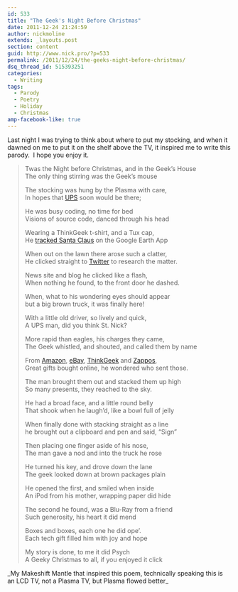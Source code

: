 ```yaml
---
id: 533
title: "The Geek's Night Before Christmas"
date: 2011-12-24 21:24:59
author: nickmoline
extends: _layouts.post
section: content
guid: http://www.nick.pro/?p=533
permalink: /2011/12/24/the-geeks-night-before-christmas/
dsq_thread_id: 515393251
categories:
  - Writing
tags:
  - Parody
  - Poetry
  - Holiday
  - Christmas
amp-facebook-like: true
---
```

Last night I was trying to think about where to put my stocking, and when it dawned on me to put it on the shelf above the TV, it inspired me to write this parody.  I hope you enjoy it.

<!--more-->

> Twas the Night before Christmas, and in the Geek&#8217;s House  
> The only thing stirring was the Geek&#8217;s mouse
>
> The stocking was hung by the Plasma with care,  
> In hopes that [UPS](http://www.ups.com/) soon would be there;
> 
> He was busy coding, no time for bed  
> Visions of source code, danced through his head
> 
> Wearing a ThinkGeek t-shirt, and a Tux cap,  
> He [tracked Santa Claus](http://www.noradsanta.org/) on the Google Earth App
> 
> When out on the lawn there arose such a clatter,  
> He clicked straight to [Twitter](http://www.twitter.com/) to research the matter.
> 
> News site and blog he clicked like a flash,  
> When nothing he found, to the front door he dashed.
> 
> When, what to his wondering eyes should appear  
> but a big brown truck, it was finally here!  
> 
> With a little old driver, so lively and quick,  
> A UPS man, did you think St. Nick?
> 
> More rapid than eagles, his charges they came,  
> The Geek whistled, and shouted, and called them by name
> 
> From [Amazon](http://www.amazon.com/?&tag=capslog-20&camp=211493&creative=379973&linkCode=ez&adid=1PRSNK7GXJ04D1CX9FWZ&), [eBay](http://www.ebay.com/), [ThinkGeek](http://www.thinkgeek.com/) and [Zappos](http://www.zappos.com/),  
> Great gifts bought online, he wondered who sent those.
> 
> The man brought them out and stacked them up high  
> So many presents, they reached to the sky.
> 
> He had a broad face, and a little round belly  
> That shook when he laugh&#8217;d, like a bowl full of jelly
> 
> When finally done with stacking straight as a line  
> he brought out a clipboard and pen and said, &#8220;Sign&#8221;
> 
> Then placing one finger aside of his nose,  
> The man gave a nod and into the truck he rose
> 
> He turned his key, and drove down the lane  
> The geek looked down at brown packages plain
> 
> He opened the first, and smiled when inside  
> An iPod from his mother, wrapping paper did hide
> 
> The second he found, was a Blu-Ray from a friend  
> Such generosity, his heart it did mend
> 
> Boxes and boxes, each one he did ope&#8217;.  
> Each tech gift filled him with joy and hope
> 
> My story is done, to me it did Psych  
> A Geeky Christmas to all, if you enjoyed it click <amp-facebook-like width="90" height="20" layout="fixed" data-layout="button_count" data-href="{{ site.url }}{% post_url 2011-12-24-the-geeks-night-before-christmas %}"></amp-facebook-like>

<amp-img src="{{ site.url }}{{ site.baseurl }}/wp-content/uploads/sites/4/2011/12/IMAG0124.webp" alt="TV Fireplace with 'Mantle' Shelf" title="TV Fireplace with 'Mantle' Shelf" width="1152" height="2048" layout="responsive" lightbox>
  <amp-img fallback src="{{ site.url }}{{ site.baseurl }}/wp-content/uploads/sites/4/2011/12/IMAG0124.jpg" alt="TV Fireplace with 'Mantle' Shelf" title="TV Fireplace with 'Mantle' Shelf" width="1152" height="2048" layout="responsive" lightbox>
</amp-img>  
_My Makeshift Mantle that inspired this poem, technically speaking this is an LCD TV, not a Plasma TV, but Plasma flowed better_
